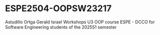 # ESPE2504-OOPSW23217
Astudillo Ortga Gerald Israel Workshops U3
OOP course ESPE - DCCO for Software Engineering students of the 202551 semester
